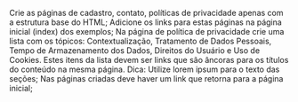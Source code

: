 Crie as páginas de cadastro, contato, políticas de privacidade apenas com a estrutura base do HTML;
Adicione os links para estas páginas na página inicial (index) dos exemplos;
Na página de política de privacidade crie uma lista com os tópicos: Contextualização, Tratamento de Dados Pessoais, Tempo de Armazenamento dos Dados, Direitos do Usuário e Uso de Cookies. Estes itens da lista devem ser links que são âncoras para os títulos do conteúdo na mesma página. Dica: Utilize lorem ipsum para o texto das seções;
Nas páginas criadas deve haver um link que retorna para a página inicial;